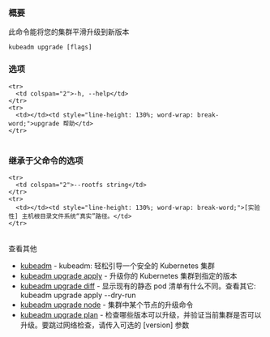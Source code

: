 <!-- 
### Synopsis

Upgrade your cluster smoothly to a newer version with this command
-->

### 概要

此命令能将您的集群平滑升级到新版本


```
kubeadm upgrade [flags]
```

<!-- ### Options

<table style="width: 100%; table-layout: fixed;">
  <colgroup>
    <col span="1" style="width: 10px;" />
    <col span="1" />
  </colgroup>
  <tbody>

    <tr>
      <td colspan="2">-h, --help</td>
    </tr>
    <tr>
      <td></td><td style="line-height: 130%; word-wrap: break-word;">help for upgrade</td>
    </tr>

  </tbody>
</table>
 -->
### 选项

<table style="width: 100%; table-layout: fixed;">
  <colgroup>
    <col span="1" style="width: 10px;" />
    <col span="1" />
  </colgroup>
  <tbody>

    <tr>
      <td colspan="2">-h, --help</td>
    </tr>
    <tr>
      <td></td><td style="line-height: 130%; word-wrap: break-word;">upgrade 帮助</td>
    </tr>

  </tbody>
</table>

<!-- ### Options inherited from parent commands

<table style="width: 100%; table-layout: fixed;">
  <colgroup>
    <col span="1" style="width: 10px;" />
    <col span="1" />
  </colgroup>
  <tbody>

    <tr>
      <td colspan="2">--rootfs string</td>
    </tr>
    <tr>
      <td></td><td style="line-height: 130%; word-wrap: break-word;">[EXPERIMENTAL] The path to the 'real' host root filesystem.</td>
    </tr>

  </tbody>
</table>
 -->

### 继承于父命令的选项

<table style="width: 100%; table-layout: fixed;">
  <colgroup>
    <col span="1" style="width: 10px;" />
    <col span="1" />
  </colgroup>
  <tbody>

    <tr>
      <td colspan="2">--rootfs string</td>
    </tr>
    <tr>
      <td></td><td style="line-height: 130%; word-wrap: break-word;">[实验性] 主机根目录文件系统“真实”路径。</td>
    </tr>

  </tbody>
</table>

<!--
SEE ALSO

* [kubeadm](kubeadm.md)         - kubeadm: easily bootstrap a secure Kubernetes cluster
* [kubeadm upgrade apply](kubeadm_upgrade_apply.md)     - Upgrade your Kubernetes cluster to the specified version
* [kubeadm upgrade diff](kubeadm_upgrade_diff.md)       - Show what differences would be applied to existing static pod manifests. See also: kubeadm upgrade apply --dry-run
* [kubeadm upgrade node](kubeadm_upgrade_node.md)       - Upgrade commands for a node in the cluster
* [kubeadm upgrade plan](kubeadm_upgrade_plan.md)       - Check which versions are available to upgrade to and validate whether your current cluster is upgradeable. To skip the internet check, pass in the optional [version] parameter
-->

查看其他

* [kubeadm](kubeadm.md)         - kubeadm: 轻松引导一个安全的 Kubernetes 集群
* [kubeadm upgrade apply](kubeadm_upgrade_apply.md)     - 升级你的 Kubernetes 集群到指定的版本
* [kubeadm upgrade diff](kubeadm_upgrade_diff.md)       - 显示现有的静态 pod 清单有什么不同。查看其它: kubeadm upgrade apply --dry-run
* [kubeadm upgrade node](kubeadm_upgrade_node.md)       - 集群中某个节点的升级命令
* [kubeadm upgrade plan](kubeadm_upgrade_plan.md)       - 检查哪些版本可以升级，并验证当前集群是否可以升级。要跳过网络检查，请传入可选的 [version] 参数

